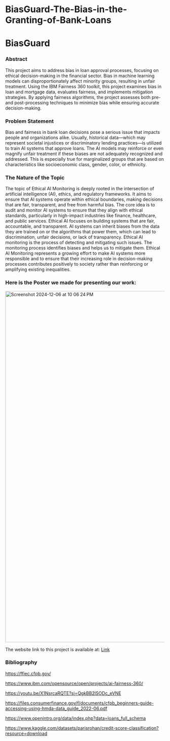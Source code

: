 # BiasGuard-The-Bias-in-the-Granting-of-Bank-Loans
# BiasGuard

### Abstract 

This project aims to address bias in loan approval processes, focusing on ethical decision-making in the financial sector. Bias in machine learning models can disproportionately affect minority groups, resulting in unfair treatment. Using the IBM Fairness 360 toolkit, this project examines bias in loan and mortgage data, evaluates fairness, and implements mitigation strategies.  By applying fairness algorithms, the project assesses both pre- and post-processing techniques to minimize bias while ensuring accurate decision-making.


### Problem Statement 

Bias and fairness in bank loan decisions pose a serious issue that impacts people and organizations alike. Usually, historical data—which may represent societal injustices or discriminatory lending practices—is utilized to train AI systems that approve loans. The AI models may reinforce or even magnify unfair treatment if these biases are not adequately recognized and addressed. This is especially true for marginalized groups that are based on characteristics like socioeconomic class, gender, color, or ethnicity.


### The Nature of the Topic

The topic of Ethical AI Monitoring is deeply rooted in the intersection of artificial intelligence (AI), ethics, and regulatory frameworks. It aims to ensure that AI systems operate within ethical boundaries, making decisions that are fair, transparent, and free from harmful bias. The core idea is to audit and monitor AI systems to ensure that they align with ethical standards, particularly in high-impact industries like finance, healthcare, and public services. Ethical AI focuses on building systems that are fair, accountable, and transparent. AI systems can inherit biases from the data they are trained on or the algorithms that power them, which can lead to discrimination, unfair decisions, or lack of transparency. Ethical AI monitoring is the process of detecting and mitigating such issues. The monitoring process identifies biases and helps us to mitigate them. Ethical AI Monitoring represents a growing effort to make AI systems more responsible and to ensure that their increasing role in decision-making processes contributes positively to society rather than reinforcing or amplifying existing inequalities.

### Here is the Poster we made for presenting our work:
<img width="1108" alt="Screenshot 2024-12-06 at 10 06 24 PM" src="https://github.com/user-attachments/assets/7f5d8d7d-b822-42b3-b0e8-2d6a29c6cc43">









The website link to this project is available at: [Link](https://bankloanbias.wordpress.com/)


### Bibliography

https://ffiec.cfpb.gov/

https://www.ibm.com/opensource/open/projects/ai-fairness-360/

https://youtu.be/X1NsrcaRQTE?si=QgkBB2lSODc_eVNE

https://files.consumerfinance.gov/f/documents/cfpb_beginners-guide-accessing-using-hmda-data_guide_2022-06.pdf

https://www.openintro.org/data/index.php?data=loans_full_schema

https://www.kaggle.com/datasets/parisrohan/credit-score-classification?resource=download

